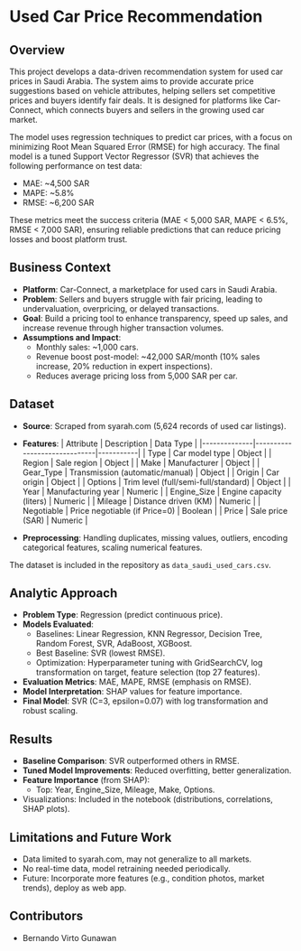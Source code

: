 # Used Car Price Recommendation

## Overview

This project develops a data-driven recommendation system for used car prices in Saudi Arabia. The system aims to provide accurate price suggestions based on vehicle attributes, helping sellers set competitive prices and buyers identify fair deals. It is designed for platforms like Car-Connect, which connects buyers and sellers in the growing used car market.

The model uses regression techniques to predict car prices, with a focus on minimizing Root Mean Squared Error (RMSE) for high accuracy. The final model is a tuned Support Vector Regressor (SVR) that achieves the following performance on test data:
- MAE: ~4,500 SAR
- MAPE: ~5.8%
- RMSE: ~6,200 SAR

These metrics meet the success criteria (MAE < 5,000 SAR, MAPE < 6.5%, RMSE < 7,000 SAR), ensuring reliable predictions that can reduce pricing losses and boost platform trust.

## Business Context

- **Platform**: Car-Connect, a marketplace for used cars in Saudi Arabia.
- **Problem**: Sellers and buyers struggle with fair pricing, leading to undervaluation, overpricing, or delayed transactions.
- **Goal**: Build a pricing tool to enhance transparency, speed up sales, and increase revenue through higher transaction volumes.
- **Assumptions and Impact**:
  - Monthly sales: ~1,000 cars.
  - Revenue boost post-model: ~42,000 SAR/month (10% sales increase, 20% reduction in expert inspections).
  - Reduces average pricing loss from 5,000 SAR per car.

## Dataset

- **Source**: Scraped from syarah.com (5,624 records of used car listings).
- **Features**:
  | Attribute    | Description                  | Data Type |
  |--------------|------------------------------|-----------|
  | Type        | Car model type              | Object   |
  | Region      | Sale region                 | Object   |
  | Make        | Manufacturer                | Object   |
  | Gear_Type   | Transmission (automatic/manual) | Object |
  | Origin      | Car origin                  | Object   |
  | Options     | Trim level (full/semi-full/standard) | Object |
  | Year        | Manufacturing year          | Numeric  |
  | Engine_Size | Engine capacity (liters)    | Numeric  |
  | Mileage     | Distance driven (KM)        | Numeric  |
  | Negotiable  | Price negotiable (if Price=0) | Boolean |
  | Price       | Sale price (SAR)            | Numeric  |

- **Preprocessing**: Handling duplicates, missing values, outliers, encoding categorical features, scaling numerical features.

The dataset is included in the repository as `data_saudi_used_cars.csv`.

## Analytic Approach

- **Problem Type**: Regression (predict continuous price).
- **Models Evaluated**:
  - Baselines: Linear Regression, KNN Regressor, Decision Tree, Random Forest, SVR, AdaBoost, XGBoost.
  - Best Baseline: SVR (lowest RMSE).
  - Optimization: Hyperparameter tuning with GridSearchCV, log transformation on target, feature selection (top 27 features).
- **Evaluation Metrics**: MAE, MAPE, RMSE (emphasis on RMSE).
- **Model Interpretation**: SHAP values for feature importance.
- **Final Model**: SVR (C=3, epsilon=0.07) with log transformation and robust scaling.

## Results

- **Baseline Comparison**: SVR outperformed others in RMSE.
- **Tuned Model Improvements**: Reduced overfitting, better generalization.
- **Feature Importance** (from SHAP):
  - Top: Year, Engine_Size, Mileage, Make, Options.
- Visualizations: Included in the notebook (distributions, correlations, SHAP plots).

## Limitations and Future Work

- Data limited to syarah.com, may not generalize to all markets.
- No real-time data, model retraining needed periodically.
- Future: Incorporate more features (e.g., condition photos, market trends), deploy as web app.

## Contributors
- Bernando Virto Gunawan
